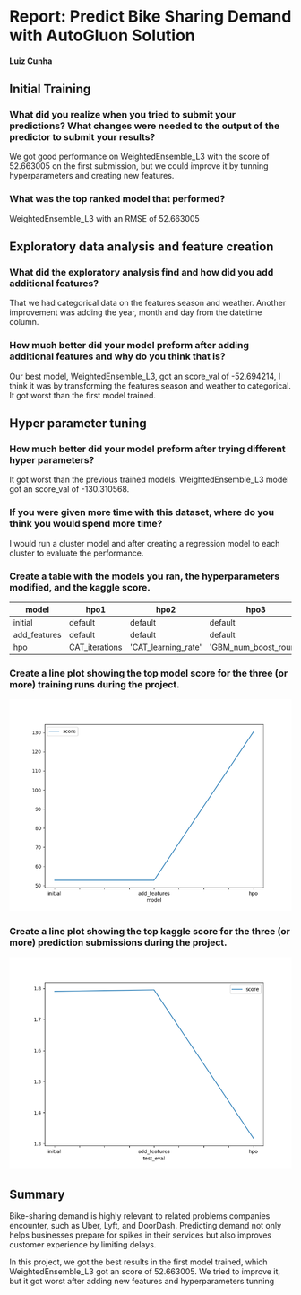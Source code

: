 # Report: Predict Bike Sharing Demand with AutoGluon Solution
#### Luiz Cunha

## Initial Training
### What did you realize when you tried to submit your predictions? What changes were needed to the output of the predictor to submit your results?
We got good performance on WeightedEnsemble_L3 with the score of 52.663005 on the first submission, but we could improve it by tunning hyperparameters and creating new features.
### What was the top ranked model that performed?
WeightedEnsemble_L3 with an RMSE of 52.663005

## Exploratory data analysis and feature creation
### What did the exploratory analysis find and how did you add additional features?
That we had categorical data on the features season and weather. Another improvement was adding the year, month and day from the datetime column. 
### How much better did your model preform after adding additional features and why do you think that is?
Our best model, WeightedEnsemble_L3, got an score_val of -52.694214, I think it was by transforming the features season and weather to categorical. It got worst than the first model trained.

## Hyper parameter tuning
### How much better did your model preform after trying different hyper parameters?
It got worst than the previous trained models.  WeightedEnsemble_L3 model got an score_val of -130.310568.

### If you were given more time with this dataset, where do you think you would spend more time?
I would run a cluster model and after creating a regression model to each cluster to evaluate the performance. 

### Create a table with the models you ran, the hyperparameters modified, and the kaggle score.
|model|hpo1|hpo2|hpo3|score|
|--|--|--|--|--|
|initial|default|default|default|52.663005|
|add_features|default|default|default|52.694214|
|hpo|CAT_iterations|'CAT_learning_rate'| 'GBM_num_boost_round'|130.310568|

### Create a line plot showing the top model score for the three (or more) training runs during the project.


![model_train_score.png](img/model_train_score.png)

### Create a line plot showing the top kaggle score for the three (or more) prediction submissions during the project.

![model_test_score.png](img/model_test_score.png)

## Summary
Bike-sharing demand is highly relevant to related problems companies encounter, such as Uber, Lyft, and DoorDash. Predicting demand not only helps businesses prepare for spikes in their services but also improves customer experience by limiting delays.

In this project, we got the best results in the first model trained, which WeightedEnsemble_L3 got an score of 52.663005. We tried to improve it, but it got worst after adding new features and hyperparameters tunning

